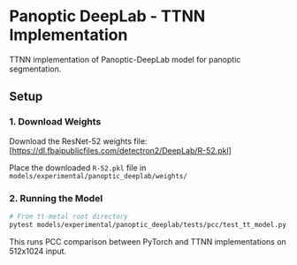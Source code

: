 # Panoptic DeepLab - TTNN Implementation

TTNN implementation of Panoptic-DeepLab model for panoptic segmentation.

## Setup

### 1. Download Weights

Download the ResNet-52 weights file: [https://dl.fbaipublicfiles.com/detectron2/DeepLab/R-52.pkl]

Place the downloaded `R-52.pkl` file in `models/experimental/panoptic_deeplab/weights/`

### 2. Running the Model

```bash
# From tt-metal root directory
pytest models/experimental/panoptic_deeplab/tests/pcc/test_tt_model.py::test_panoptic_deeplab
```

This runs PCC comparison between PyTorch and TTNN implementations on 512x1024 input.
